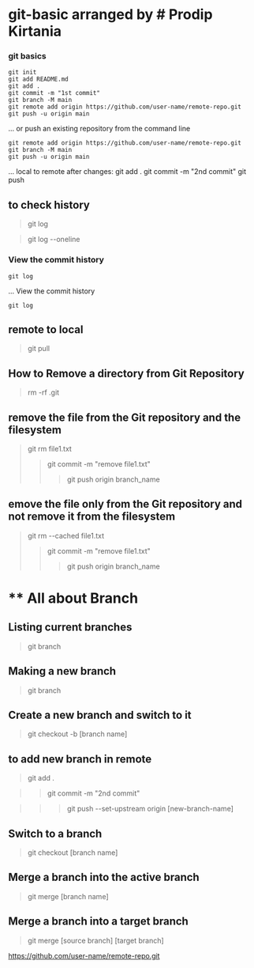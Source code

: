 # git-basic arranged by # Prodip Kirtania

### git basics
    git init
    git add README.md
    git add .
    git commit -m "1st commit"
    git branch -M main
    git remote add origin https://github.com/user-name/remote-repo.git
    git push -u origin main


... or push an existing repository from the command line

    git remote add origin https://github.com/user-name/remote-repo.git
    git branch -M main
    git push -u origin main


... local to remote after changes:
    git add .
    git commit -m "2nd commit"
    git push

to check history
-------------
> git log

> git log --oneline

### View the commit history

    git log

... View the commit history

    git log


remote to local
--------------------------
> git pull

How to Remove a directory from Git Repository
---------------------------------------------
>  rm -rf .git

remove the file from the Git repository and the filesystem
-----------------------------------------------------
> git rm file1.txt
>> git commit -m "remove file1.txt"
>>> git push origin branch_name

emove the file only from the Git repository and not remove it from the filesystem
-----------------------------------------------------
> git rm --cached file1.txt
>> git commit -m "remove file1.txt"
>>> git push origin branch_name


** All about Branch
=================================================

Listing current branches
-----------------------------
> git branch

Making a new branch
-----------------------------
> git branch <branch-name>

Create a new branch and switch to it
--------------------------------------
> git checkout -b [branch name]

to add new branch in remote
-------------------------------------
> git add .

>> git commit -m "2nd commit"

>>> git push --set-upstream origin [new-branch-name]

Switch to a branch
--------------------------
> git checkout [branch name]

Merge a branch into the active branch
------------------------------------
> git merge [branch name]

Merge a branch into a target branch
-----------------------------------
> git merge [source branch] [target branch]

https://github.com/user-name/remote-repo.git
